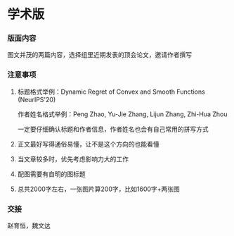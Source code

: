 # 学术版

### 版面内容

图文并茂的两篇内容，选择组里近期发表的顶会论文，邀请作者撰写

### 注意事项

1.  标题格式举例：Dynamic Regret of Convex and Smooth Functions (NeurIPS'20)

    作者姓名格式举例：Peng Zhao, Yu-Jie Zhang, Lijun Zhang, Zhi-Hua Zhou

    一定要仔细确认标题和作者信息，作者姓名也会有自己常用的拼写方式
2. 正文最好写得通俗易懂，让不是这个方向的也能看懂
3. 当文章较多时，优先考虑影响力大的工作
4. 配图需要有自明的图标题
5. 总共2000字左右，一张图片算200字，比如1600字+两张图

### 交接

赵育恒，魏文达
